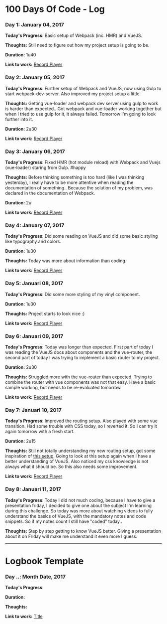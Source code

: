 # 100 Days Of Code - Log

### Day 1: January 04, 2017

**Today's Progress**: Basic setup of Webpack (inc. HMR) and VueJS.

**Thoughts:** Still need to figure out how my project setup is going to be.

**Duration:** 1u40

**Link to work:** [Record Player](https://github.com/RobbertWolfs/record-player)


### Day 2: January 05, 2017

**Today's Progress**: Further setup of Webpack and VueJS, now using Gulp to start webpack-dev-server. Also improved my project setup a little.

**Thoughts:** Getting vue-loader and webpack dev server using gulp to work is harder than expected.. Got webpack and vue-loader working together but when I tried to use gulp for it, it always failed. Tomorrow I'm going to look further into it.

**Duration:** 2u30

**Link to work:** [Record Player](https://github.com/RobbertWolfs/record-player)


### Day 3: January 06, 2017

**Today's Progress**: Fixed HMR (hot module reload) with Webpack and Vuejs (vue-loader) staring from Gulp. #happy

**Thoughts:** Before thinking something is too hard (like I was thinking yesterday), I really have to be more attentive when reading the documentation of something.. Because the solution of my problem, was declared in the documentation of Webpack.

**Duration:** 2u

**Link to work:** [Record Player](https://github.com/RobbertWolfs/record-player)


### Day 4: January 07, 2017

**Today's Progress**: Did some reading on VueJS and did some basic styling like typography and colors.

**Duration:** 1u30

**Thoughts:** Today was more about information than coding.

**Link to work:** [Record Player](https://github.com/RobbertWolfs/record-player)


### Day 5: Januari 08, 2017

**Today's Progress**: Did some more styling of my vinyl component.

**Duration:** 1u30

**Thoughts:** Project starts to look nice :) 

**Link to work:** [Record Player](https://github.com/RobbertWolfs/record-player)


### Day 6: Januari 09, 2017

**Today's Progress**: Today was longer than expected. First part of today I was reading the VueJS docs about components and the vue-router, the second part of today I was trying to implement a basic router to my project.

**Duration:** 2u30

**Thoughts:** Struggled more with the vue-router than expected. Trying to combine the router with vue components was not that easy. Have a basic sample working, but needs to be re-evaluated tomorrow.

**Link to work:** [Record Player](https://github.com/RobbertWolfs/record-player)


### Day 7: Januari 10, 2017

**Today's Progress**: Improved the routing setup. Also played with some vue transition. Had some trouble with CSS today, so I reverted it. So I can try it again tomorrow with a fresh start.

**Duration:** 2u15

**Thoughts:** Still not totally understanding my new routing setup, got some inspiration of [this setup](https://github.com/vuejs/vue-hackernews-2.0). Going to look at this setup again when I have a better understanding of VueJS. Also noticed my css knowledge is not always what it should be. So this also needs some improvement.

**Link to work:** [Record Player](https://github.com/RobbertWolfs/record-player)


### Day 8: Januari 11, 2017

**Today's Progress**: Today I did not much coding, because I have to give a presentation friday, I decided to give one about the subject I'm learning during this challenge. So today was more about watching videos to fully understand the basics of VueJS, with the mandatory notes and code snippets. So if my notes count I still have "coded" today..

**Thoughts:** Step by step getting to know VueJS better. Giving a presentation about it on Friday will make me understand it even more I guess.

------------

# Logbook Template

### Day ..: Month Date, 2017

**Today's Progress**: 

**Duration:** 

**Thoughts:** 

**Link to work:** [Title](link)
